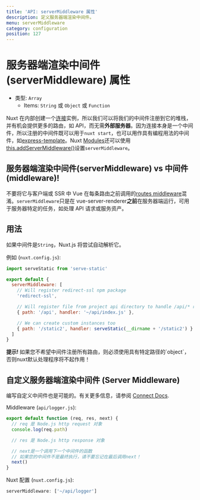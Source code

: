```yaml
---
title: 'API: serverMiddleware 属性'
description: 定义服务器端渲染中间件。
menu: serverMiddleware
category: configuration
position: 127
---
```


# 服务器端渲染中间件(serverMiddleware) 属性

- 类型: `Array`
  - Items: `String` 或 `Object` 或 `Function`

Nuxt 在内部创建一个[连接](https://github.com/senchalabs/connect)实例，所以我们可以将我们的中间件注册到它的堆栈，并有机会提供更多的路由，如 API，而无需**外部服务器**。因为连接本身是一个中间件，所以注册的中间件既可以用于`nuxt start`，也可以用作具有编程用法的中间件，如[express-template](https://github.com/nuxt-community/express-template)。Nuxt [Modules](/guide/modules)还可以使用[this.addServerMiddleware()](/api/internals-module-container#addservermiddleware-middleware-)设置`serverMiddleware`。

## 服务器端渲染中间件(serverMiddleware) vs 中间件(middleware)!

不要将它与客户端或 SSR 中 Vue 在每条路由之前调用的[routes middleware](/guide/routing#middleware)混淆。`serverMiddleware`只是在 vue-server-renderer**之前**在服务器端运行，可用于服务器特定的任务，如处理 API 请求或服务资产。

## 用法

如果中间件是`String`，Nuxt.js 将尝试自动解析它。

例如 (`nuxt.config.js`):

```js
import serveStatic from 'serve-static'

export default {
  serverMiddleware: [
    // Will register redirect-ssl npm package
    'redirect-ssl',

    // Will register file from project api directory to handle /api/* requires
    { path: '/api', handler: '~/api/index.js' },

    // We can create custom instances too
    { path: '/static2', handler: serveStatic(__dirname + '/static2') }
  ]
}
```

<p class="Alert Alert--danger">
    <b>提示! </b>
    如果您不希望中间件注册所有路由，则必须使用具有特定路径的`object`，否则nuxt默认处理程序将不起作用！
</p>

## 自定义服务器端渲染中间件 (Server Middleware)

编写自定义中间件也是可能的。有关更多信息，请参阅 [Connect Docs](https://github.com/senchalabs/connect#appusefn).

Middleware (`api/logger.js`):

```js
export default function (req, res, next) {
  // req 是 Node.js http request 对象
  console.log(req.path)

  // res 是 Node.js http response 对象

  // next是一个调用下一个中间件的函数
  // 如果您的中间件不是最终执行，请不要忘记在最后调用next！
  next()
}
```

Nuxt 配置 (`nuxt.config.js`):

```js
serverMiddleware: ['~/api/logger']
```
